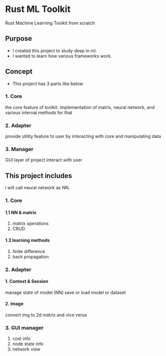 # Rust ML Toolkit

Rust Machine Learning Toolkit from scratch

## Purpose

- I created this project to study deep in ml.
- I wanted to learn how various frameworks work.

## Concept

- This project has 3 parts like below

### 1. Core

the core feature of toolkit.
implementation of matrix, neural network,
and various internal methods for that

### 2. Adapter

provide utility feature to user
by interacting with core and
manipulating data

### 3. Manager

GUI layer of project
interact with user

## This project includes

i will call neural network as NN.

### 1. Core

#### 1.1 NN & matrix

1.  matrix operations
2.  CRUD

#### 1.2 learning methods

1.  finite difference
2.  back propagation

### 2. Adapter

#### 1. Context & Session

manage state of model (NN)
save or load model or dataset

#### 2. image

convert img to 2d matrix and vice versa

### 3. GUI manager

1.  cost info
2.  node state info
3.  network view
